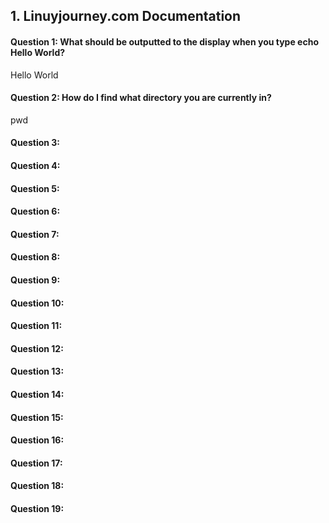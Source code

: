 ## 1. Linuyjourney.com Documentation

#### Question 1: What should be outputted to the display when you type echo Hello World?
Hello World
#### Question 2: How do I find what directory you are currently in?
pwd
#### Question 3:

#### Question 4:

#### Question 5:

#### Question 6:

#### Question 7:

#### Question 8:

#### Question 9:

#### Question 10:

#### Question 11:

#### Question 12:

#### Question 13:

#### Question 14:

#### Question 15:

#### Question 16:

#### Question 17:

#### Question 18:

#### Question 19:
